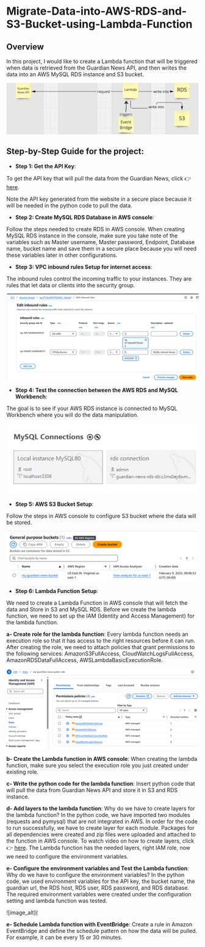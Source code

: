 # Migrate-Data-into-AWS-RDS-and-S3-Bucket-using-Lambda-Function
## Overview
In this project, I would like to create a Lambda function that will be triggered when data is retrieved from the Guardian News API, and then writes the data into an AWS MySQL RDS instance and S3 bucket.

![image_alt](https://github.com/aetekpo/Migrate-Data-into-AWS-RDS-and-S3-Bucket-using-Lambda-Function/blob/main/Guardian_Project_Image.png?raw=true)

## Step-by-Step Guide for the project:
- **Step 1: Get the API Key**:

To get the API key that will pull the data from the Guardian News, click 👉 [here](https://open-platform.theguardian.com/documentation/?form=MG0AV3).

Note the API key generated from the website in a secure place because it will be needed in the python code to pull the data.

- **Step 2: Create MySQL RDS Database in AWS console**:

Follow the steps needed to create RDS in AWS console. When creating MySQL RDS instance in the console, make sure you take note of the variables such as Master username, Master password, Endpoint, Database name, bucket name and save them in a secure place because you will need these variables later in other configurations.

- **Step 3: VPC inbound rules Setup for internet access**:

The inbound rules control the incoming traffic to your instances. They are rules that let data or clients into the security group.

![image_alt](https://github.com/aetekpo/Migrate-Data-into-AWS-RDS-and-S3-Bucket-using-Lambda-Function/blob/main/VPC_Image.png?raw=true)


- **Step 4: Test the connection between the AWS RDS and MySQL Workbench**:

The goal is to see if your AWS RDS instance is connected to MySQL Workbench where you will do the data manipulation.

![image_alt](https://github.com/aetekpo/Migrate-Data-into-AWS-RDS-and-S3-Bucket-using-Lambda-Function/blob/main/RDS%20Connection%20Image.png?raw=true)

- **Step 5: AWS S3 Bucket Setup**:

Follow the steps in AWS console to configure S3 bucket where the data will be stored.

![image_alt](https://github.com/aetekpo/Migrate-Data-into-AWS-RDS-and-S3-Bucket-using-Lambda-Function/blob/main/S3_Bucket_Image.png?raw=true)

- **Step 6: Lambda Function Setup**:

 We need to create a Lambda Function in AWS console that will fetch the data and Store in S3 and MySQL RDS. Before we create the lambda function, we need to set up the IAM (Identity and Access Management) for the lambda function.
   
  **a- Create role for the lambda function**: Every lambda function needs an execution role so that it has access to the right resources before it can run. After creating the role, we need to attach policies that grant permissions to the following services: AmazonS3FullAccess, CloudWatchLogsFullAccess, AmazonRDSDataFullAccess, AWSLambdaBasicExecutionRole.

 ![iamge_alt](https://github.com/aetekpo/Migrate-Data-into-AWS-RDS-and-S3-Bucket-using-Lambda-Function/blob/main/Roles_Policies_Image.png?raw=true)

  **b- Create the Lambda function in AWS console**: When creating the lambda function, make sure you select the execution role you just created under existing role.

  **c- Write the python code for the lambda function**: Insert python code that will pull the data from Guardian News API and store it in S3 and RDS instance.

  **d- Add layers to the lambda function**: Why do we have to create layers for the lambda function? In the python code, we have imported two modules (requests and pymysql) that are not integrated in AWS. In order for the code to run successfully, we have to create layer for each module. Packages for all dependencies were created and zip files were uploaded and attached to the function in AWS console. To watch video on how to create layers, click 👉 [here](https://www.youtube.com/watch?v=mTYp4lTWMAw). 
The Lambda function has the needed layers, right IAM role, now we need to configure the environment variables.

   **e- Configure the environment variables and Test the Lambda function**: Why do we have to configure the environment variables? In the python code, we used environment variables for the API key, the bucket name, the guardian url, the RDS host, RDS user, RDS password, and RDS database. The required environment variables were created under the configuration setting and lambda function was tested. 

   ![image_alt](

   **e- Schedule Lambda function with EventBridge**: Create a rule in Amazon EventBridge and define the schedule pattern on how the data will be pulled. For example, it can be every 15 or 30 minutes. 

   
  
  
  

  
 



  



  

  



